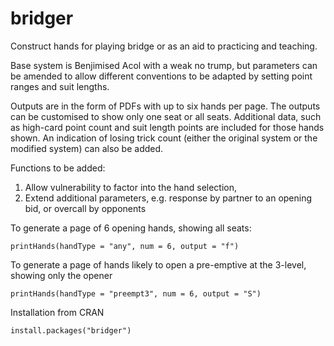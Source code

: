 # bridger
Construct hands for playing bridge or as an aid to  practicing and teaching.

Base system is Benjimised Acol with a weak no trump, but parameters can be amended to allow different conventions to be adapted by setting point ranges and suit lengths.

Outputs are in the form of PDFs with up to six hands per page. The outputs can be customised to show only one seat or all seats. Additional data, such as high-card point count and suit length points are included for those hands shown. An indication of losing trick count (either the original system or the modified system) can also be added.

Functions to be added:

1) Allow vulnerability to factor into the hand selection,
2) Extend additional parameters, e.g. response by partner to an opening bid, or overcall by opponents

To generate a page of 6 opening hands, showing all seats:

    printHands(handType = "any", num = 6, output = "f")

To generate a page of hands likely to open a pre-emptive at the 3-level, showing only the opener

    printHands(handType = "preempt3", num = 6, output = "S")

Installation from CRAN

    install.packages("bridger")
